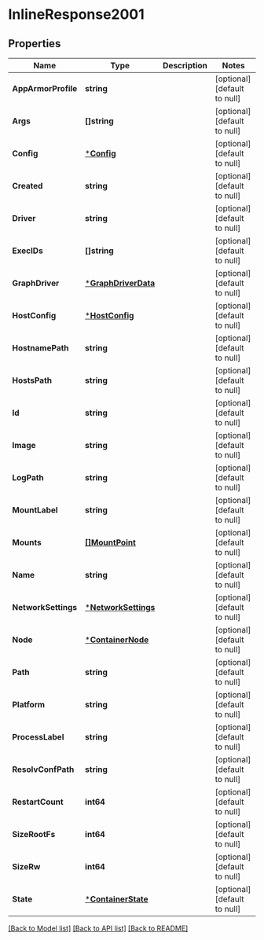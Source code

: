 # InlineResponse2001

## Properties
Name | Type | Description | Notes
------------ | ------------- | ------------- | -------------
**AppArmorProfile** | **string** |  | [optional] [default to null]
**Args** | **[]string** |  | [optional] [default to null]
**Config** | [***Config**](Config.md) |  | [optional] [default to null]
**Created** | **string** |  | [optional] [default to null]
**Driver** | **string** |  | [optional] [default to null]
**ExecIDs** | **[]string** |  | [optional] [default to null]
**GraphDriver** | [***GraphDriverData**](GraphDriverData.md) |  | [optional] [default to null]
**HostConfig** | [***HostConfig**](HostConfig.md) |  | [optional] [default to null]
**HostnamePath** | **string** |  | [optional] [default to null]
**HostsPath** | **string** |  | [optional] [default to null]
**Id** | **string** |  | [optional] [default to null]
**Image** | **string** |  | [optional] [default to null]
**LogPath** | **string** |  | [optional] [default to null]
**MountLabel** | **string** |  | [optional] [default to null]
**Mounts** | [**[]MountPoint**](MountPoint.md) |  | [optional] [default to null]
**Name** | **string** |  | [optional] [default to null]
**NetworkSettings** | [***NetworkSettings**](NetworkSettings.md) |  | [optional] [default to null]
**Node** | [***ContainerNode**](ContainerNode.md) |  | [optional] [default to null]
**Path** | **string** |  | [optional] [default to null]
**Platform** | **string** |  | [optional] [default to null]
**ProcessLabel** | **string** |  | [optional] [default to null]
**ResolvConfPath** | **string** |  | [optional] [default to null]
**RestartCount** | **int64** |  | [optional] [default to null]
**SizeRootFs** | **int64** |  | [optional] [default to null]
**SizeRw** | **int64** |  | [optional] [default to null]
**State** | [***ContainerState**](ContainerState.md) |  | [optional] [default to null]

[[Back to Model list]](../README.md#documentation-for-models) [[Back to API list]](../README.md#documentation-for-api-endpoints) [[Back to README]](../README.md)


